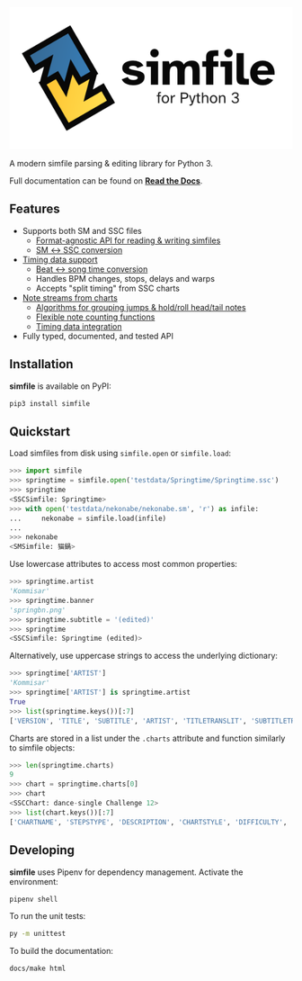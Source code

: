 ![simfile - for Python 3](docs/source/_static/simfile-600.png?raw=true)

A modern simfile parsing & editing library for Python 3.

Full documentation can be found on **[Read the Docs](https://simfile.readthedocs.io/en/latest/)**.

## Features

* Supports both SM and SSC files
  - [Format-agnostic API for reading & writing simfiles](https://simfile.readthedocs.io/en/latest/reading-writing.html)
  - [SM ↔︎ SSC conversion](https://simfile.readthedocs.io/en/latest/autoapi/simfile/convert/index.html)
* [Timing data support](https://simfile.readthedocs.io/en/latest/timing-note-data.html#reading-timing-data)
  - [Beat ↔︎ song time conversion](https://simfile.readthedocs.io/en/latest/timing-note-data.html#converting-song-time-to-beats)
  - Handles BPM changes, stops, delays and warps
  - Accepts "split timing" from SSC charts
* [Note streams from charts](https://simfile.readthedocs.io/en/latest/timing-note-data.html#reading-note-data)
  - [Algorithms for grouping jumps & hold/roll head/tail notes](https://simfile.readthedocs.io/en/latest/timing-note-data.html#handling-holds-rolls-and-jumps)
  - [Flexible note counting functions](https://simfile.readthedocs.io/en/latest/timing-note-data.html#counting-notes)
  - [Timing data integration](https://simfile.readthedocs.io/en/latest/timing-note-data.html#combining-notes-and-time)
* Fully typed, documented, and tested API

## Installation

**simfile** is available on PyPI:

```bash
pip3 install simfile
```

## Quickstart

Load simfiles from disk using `simfile.open` or `simfile.load`:

```python
>>> import simfile
>>> springtime = simfile.open('testdata/Springtime/Springtime.ssc')
>>> springtime
<SSCSimfile: Springtime>
>>> with open('testdata/nekonabe/nekonabe.sm', 'r') as infile:
...     nekonabe = simfile.load(infile)
...
>>> nekonabe
<SMSimfile: 猫鍋>
```

Use lowercase attributes to access most common properties:

```python
>>> springtime.artist
'Kommisar'
>>> springtime.banner
'springbn.png'
>>> springtime.subtitle = '(edited)'
>>> springtime
<SSCSimfile: Springtime (edited)>
```

Alternatively, use uppercase strings to access the underlying dictionary:

```python
>>> springtime['ARTIST']
'Kommisar'
>>> springtime['ARTIST'] is springtime.artist
True
>>> list(springtime.keys())[:7]
['VERSION', 'TITLE', 'SUBTITLE', 'ARTIST', 'TITLETRANSLIT', 'SUBTITLETRANSLIT', 'ARTISTTRANSLIT']
```

Charts are stored in a list under the `.charts` attribute and function similarly to simfile objects:

```python
>>> len(springtime.charts)
9
>>> chart = springtime.charts[0]
>>> chart
<SSCChart: dance-single Challenge 12>
>>> list(chart.keys())[:7]
['CHARTNAME', 'STEPSTYPE', 'DESCRIPTION', 'CHARTSTYLE', 'DIFFICULTY', 'METER', 'RADARVALUES']
```

## Developing

**simfile** uses Pipenv for dependency management. Activate the environment:

```bash
pipenv shell
```

To run the unit tests:

```bash
py -m unittest
```

To build the documentation:

```bash
docs/make html
```
